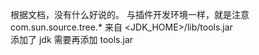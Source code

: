 根据文档，没有什么好说的。
与插件开发环境一样，就是注意 com.sun.source.tree.* 来自 <JDK_HOME>/lib/tools.jar  
添加了 jdk 需要再添加 tools.jar